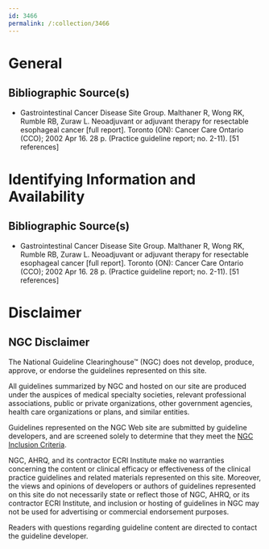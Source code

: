 ```yaml
---
id: 3466
permalink: /:collection/3466
---
```


# General

## Bibliographic Source(s)

- Gastrointestinal Cancer Disease Site Group. Malthaner R, Wong RK, Rumble RB, Zuraw L. Neoadjuvant or adjuvant therapy for resectable esophageal cancer [full report]. Toronto (ON): Cancer Care Ontario (CCO); 2002 Apr 16. 28 p. (Practice guideline report; no. 2-11). [51 references]

# Identifying Information and Availability

## Bibliographic Source(s)

- Gastrointestinal Cancer Disease Site Group. Malthaner R, Wong RK, Rumble RB, Zuraw L. Neoadjuvant or adjuvant therapy for resectable esophageal cancer [full report]. Toronto (ON): Cancer Care Ontario (CCO); 2002 Apr 16. 28 p. (Practice guideline report; no. 2-11). [51 references]

# Disclaimer

## NGC Disclaimer

The National Guideline Clearinghouse™ (NGC) does not develop, produce, approve, or endorse the guidelines represented on this site.

All guidelines summarized by NGC and hosted on our site are produced under the auspices of medical specialty societies, relevant professional associations, public or private organizations, other government agencies, health care organizations or plans, and similar entities.

Guidelines represented on the NGC Web site are submitted by guideline developers, and are screened solely to determine that they meet the [NGC Inclusion Criteria](/help-and-about/summaries/inclusion-criteria).

NGC, AHRQ, and its contractor ECRI Institute make no warranties concerning the content or clinical efficacy or effectiveness of the clinical practice guidelines and related materials represented on this site. Moreover, the views and opinions of developers or authors of guidelines represented on this site do not necessarily state or reflect those of NGC, AHRQ, or its contractor ECRI Institute, and inclusion or hosting of guidelines in NGC may not be used for advertising or commercial endorsement purposes.

Readers with questions regarding guideline content are directed to contact the guideline developer.

